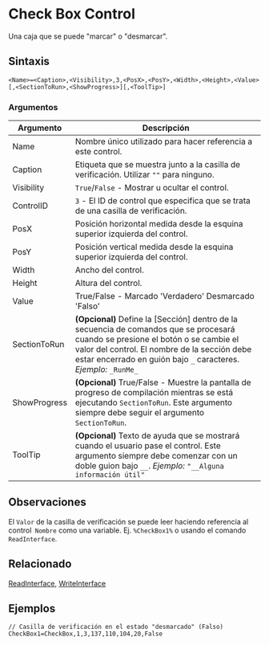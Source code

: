 # Check Box Control

Una caja que se puede "marcar" o "desmarcar".

## Sintaxis

```pebakery
<Name>=<Caption>,<Visibility>,3,<PosX>,<PosY>,<Width>,<Height>,<Value>[,<SectionToRun>,<ShowProgress>][,<ToolTip>]
```

### Argumentos

| Argumento | Descripción |
| --- | --- |
| Name | Nombre único utilizado para hacer referencia a este control. |
| Caption | Etiqueta que se muestra junto a la casilla de verificación. Utilizar `""` para ninguno. |
| Visibility | `True`/`False` - Mostrar u ocultar el control. |
| ControlID | `3` - El ID de control que especifica que se trata de una casilla de verificación. |
| PosX | Posición horizontal medida desde la esquina superior izquierda del control. |
| PosY | Posición vertical medida desde la esquina superior izquierda del control. |
| Width | Ancho del control. |
| Height | Altura del control. |
| Value | True/False - Marcado 'Verdadero' Desmarcado 'Falso' |
| SectionToRun | **(Opcional)** Define la [Sección] dentro de la secuencia de comandos que se procesará cuando se presione el botón o se cambie el valor del control. El nombre de la sección debe estar encerrado en guión bajo `_` caracteres. *Ejemplo:* `_RunMe_` |
| ShowProgress | **(Opcional)** True/False - Muestre la pantalla de progreso de compilación mientras se está ejecutando `SectionToRun`. Este argumento siempre debe seguir el argumento `SectionToRun`. |
| ToolTip | **(Opcional)** Texto de ayuda que se mostrará cuando el usuario pase el control. Este argumento siempre debe comenzar con un doble guion bajo `__`. *Ejemplo:* `"__Alguna información útil"` |

## Observaciones

El `Valor` de la casilla de verificación se puede leer haciendo referencia al control` Nombre` como una variable. Ej. `%CheckBox1%` o usando el comando `ReadInterface`.

## Relacionado

[ReadInterface](/Commands/Interface/ReadInterface.md), [WriteInterface](/Commands/Interface/WriteInterface.md)

## Ejemplos

```pebakery
// Casilla de verificación en el estado "desmarcado" (Falso)
CheckBox1=CheckBox,1,3,137,110,104,20,False
```
